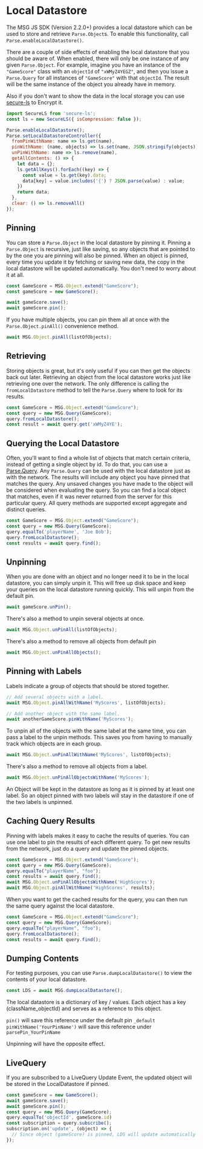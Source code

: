 # Local Datastore

The MSG JS SDK (Version 2.2.0+) provides a local datastore which can be used to store and retrieve `Parse.Object`s. To enable this functionality, call `Parse.enableLocalDatastore()`.

There are a couple of side effects of enabling the local datastore that you should be aware of. When enabled, there will only be one instance of any given `Parse.Object`. For example, imagine you have an instance of the `"GameScore"` class with an `objectId` of `"xWMyZ4YEGZ"`, and then you issue a `Parse.Query` for all instances of `"GameScore"` with that `objectId`. The result will be the same instance of the object you already have in memory.

Also if you don't want to show the data in the local storage you can use [secure-ls](https://github.com/softvar/secure-ls) to Encrypt it.

```javascript
import SecureLS from 'secure-ls';
const ls = new SecureLS({ isCompression: false });

Parse.enableLocalDatastore();
Parse.setLocalDatastoreController({
  fromPinWithName: name => ls.get(name),
  pinWithName: (name, objects) => ls.set(name, JSON.stringify(objects)),
  unPinWithName: name => ls.remove(name),
  getAllContents: () => {
    let data = {};
    ls.getAllKeys().forEach((key) => {
      const value = ls.get(key).data;
      data[key] = value.includes('{') ? JSON.parse(value) : value;
    })
    return data;
  },
  clear: () => ls.removeAll()
});
```

## Pinning

You can store a `Parse.Object` in the local datastore by pinning it. Pinning a `Parse.Object` is recursive, just like saving, so any objects that are pointed to by the one you are pinning will also be pinned. When an object is pinned, every time you update it by fetching or saving new data, the copy in the local datastore will be updated automatically. You don't need to worry about it at all.

```javascript
const GameScore = MSG.Object.extend("GameScore");
const gameScore = new GameScore();

await gameScore.save();
await gameScore.pin();
```

If you have multiple objects, you can pin them all at once with the `Parse.Object.pinAll()` convenience method.

```javascript
await MSG.Object.pinAll(listOfObjects);
```

## Retrieving

Storing objects is great, but it's only useful if you can then get the objects back out later. Retrieving an object from the local datastore works just like retrieving one over the network. The only difference is calling the `fromLocalDatastore` method to tell the `Parse.Query` where to look for its results.

```javascript
const GameScore = MSG.Object.extend("GameScore");
const query = new MSG.Query(GameScore);
query.fromLocalDatastore();
const result = await query.get('xWMyZ4YE');
```

## Querying the Local Datastore

Often, you'll want to find a whole list of objects that match certain criteria, instead of getting a single object by id. To do that, you can use a [Parse.Query](#queries). Any `Parse.Query` can be used with the local datastore just as with the network. The results will include any object you have pinned that matches the query. Any unsaved changes you have made to the object will be considered when evaluating the query. So you can find a local object that matches, even if it was never returned from the server for this particular query. All query methods are supported except aggregate and distinct queries.

```javascript
const GameScore = MSG.Object.extend("GameScore");
const query = new MSG.Query(GameScore);
query.equalTo('playerName', 'Joe Bob');
query.fromLocalDatastore();
const results = await query.find();
```

## Unpinning

When you are done with an object and no longer need it to be in the local datastore, you can simply unpin it. This will free up disk space and keep your queries on the local datastore running quickly. This will unpin from the default pin.

```javascript
await gameScore.unPin();
```

There's also a method to unpin several objects at once.

```javascript
await MSG.Object.unPinAll(listOfObjects);
```

There's also a method to remove all objects from default pin

```javascript
await MSG.Object.unPinAllObjects();
```

## Pinning with Labels

Labels indicate a group of objects that should be stored together.

```javascript
// Add several objects with a label.
await MSG.Object.pinAllWithName('MyScores', listOfObjects);

// Add another object with the same label.
await anotherGameScore.pinWithName('MyScores');
```

To unpin all of the objects with the same label at the same time, you can pass a label to the unpin methods. This saves you from having to manually track which objects are in each group.

```javascript
await MSG.Object.unPinAllWithName('MyScores', listOfObjects);
```

There's also a method to remove all objects from a label.

```javascript
await MSG.Object.unPinAllObjectsWithName('MyScores');
```

An Object will be kept in the datastore as long as it is pinned by at least one label. So an object pinned with two labels will stay in the datastore if one of the two labels is unpinned.

## Caching Query Results

Pinning with labels makes it easy to cache the results of queries. You can use one label to pin the results of each different query. To get new results from the network, just do a query and update the pinned objects.

```javascript
const GameScore = MSG.Object.extend("GameScore");
const query = new MSG.Query(GameScore);
query.equalTo("playerName", "foo");
const results = await query.find();
await MSG.Object.unPinAllObjectsWithName('HighScores');
await MSG.Object.pinAllWithName('HighScores', results);
```

When you want to get the cached results for the query, you can then run the same query against the local datastore.

```javascript
const GameScore = MSG.Object.extend("GameScore");
const query = new MSG.Query(GameScore);
query.equalTo("playerName", "foo");
query.fromLocalDatastore();
const results = await query.find();
```

## Dumping Contents

For testing purposes, you can use `Parse.dumpLocalDatastore()` to view the contents of your local datastore.

```javascript
const LDS = await MSG.dumpLocalDatastore();
```

The local datastore is a dictionary of key / values. Each object has a key (className_objectId) and serves as a reference to this object.

`pin()` will save this reference under the default pin `_default`
`pinWithName('YourPinName')` will save this reference under `parsePin_YourPinName`

Unpinning will have the opposite effect.

## LiveQuery

If you are subscribed to a LiveQuery Update Event, the updated object will be stored in the LocalDatastore if pinned.

```javascript
const gameScore = new GameScore();
await gameScore.save();
await gameScore.pin();
const query = new MSG.Query(GameScore);
query.equalTo('objectId', gameScore.id)
const subscription = query.subscribe();
subscription.on('update', (object) => {
  // Since object (gameScore) is pinned, LDS will update automatically
});
```
